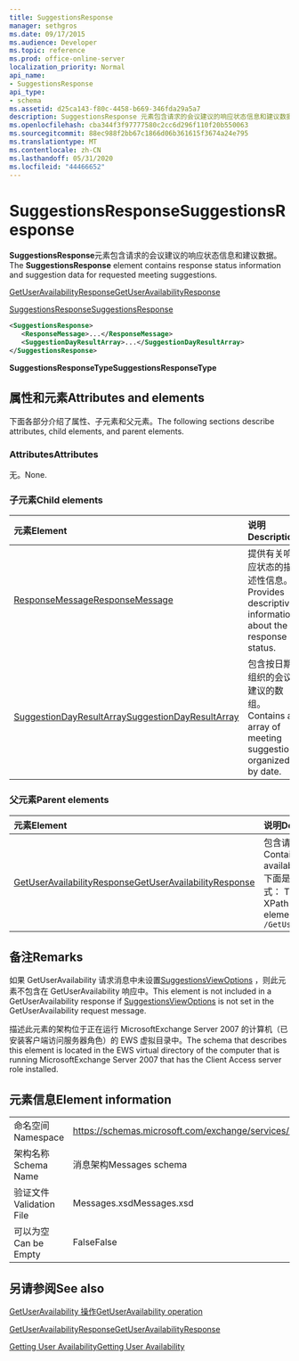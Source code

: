 ```yaml
---
title: SuggestionsResponse
manager: sethgros
ms.date: 09/17/2015
ms.audience: Developer
ms.topic: reference
ms.prod: office-online-server
localization_priority: Normal
api_name:
- SuggestionsResponse
api_type:
- schema
ms.assetid: d25ca143-f80c-4458-b669-346fda29a5a7
description: SuggestionsResponse 元素包含请求的会议建议的响应状态信息和建议数据。
ms.openlocfilehash: cba344f3f97777580c2cc6d296f110f20b550063
ms.sourcegitcommit: 88ec988f2bb67c1866d06b361615f3674a24e795
ms.translationtype: MT
ms.contentlocale: zh-CN
ms.lasthandoff: 05/31/2020
ms.locfileid: "44466652"
---
```

# <a name="suggestionsresponse"></a><span data-ttu-id="9daab-103">SuggestionsResponse</span><span class="sxs-lookup"><span data-stu-id="9daab-103">SuggestionsResponse</span></span>

<span data-ttu-id="9daab-104">**SuggestionsResponse**元素包含请求的会议建议的响应状态信息和建议数据。</span><span class="sxs-lookup"><span data-stu-id="9daab-104">The **SuggestionsResponse** element contains response status information and suggestion data for requested meeting suggestions.</span></span> 
  
[<span data-ttu-id="9daab-105">GetUserAvailabilityResponse</span><span class="sxs-lookup"><span data-stu-id="9daab-105">GetUserAvailabilityResponse</span></span>](getuseravailabilityresponse.md)
  
[<span data-ttu-id="9daab-106">SuggestionsResponse</span><span class="sxs-lookup"><span data-stu-id="9daab-106">SuggestionsResponse</span></span>](suggestionsresponse.md)
  
```xml
<SuggestionsResponse>
   <ResponseMessage>...</ResponseMessage>
   <SuggestionDayResultArray>...</SuggestionDayResultArray>
</SuggestionsResponse>
```

 <span data-ttu-id="9daab-107">**SuggestionsResponseType**</span><span class="sxs-lookup"><span data-stu-id="9daab-107">**SuggestionsResponseType**</span></span>
## <a name="attributes-and-elements"></a><span data-ttu-id="9daab-108">属性和元素</span><span class="sxs-lookup"><span data-stu-id="9daab-108">Attributes and elements</span></span>

<span data-ttu-id="9daab-109">下面各部分介绍了属性、子元素和父元素。</span><span class="sxs-lookup"><span data-stu-id="9daab-109">The following sections describe attributes, child elements, and parent elements.</span></span>
  
### <a name="attributes"></a><span data-ttu-id="9daab-110">Attributes</span><span class="sxs-lookup"><span data-stu-id="9daab-110">Attributes</span></span>

<span data-ttu-id="9daab-111">无。</span><span class="sxs-lookup"><span data-stu-id="9daab-111">None.</span></span>
  
### <a name="child-elements"></a><span data-ttu-id="9daab-112">子元素</span><span class="sxs-lookup"><span data-stu-id="9daab-112">Child elements</span></span>

|<span data-ttu-id="9daab-113">**元素**</span><span class="sxs-lookup"><span data-stu-id="9daab-113">**Element**</span></span>|<span data-ttu-id="9daab-114">**说明**</span><span class="sxs-lookup"><span data-stu-id="9daab-114">**Description**</span></span>|
|:-----|:-----|
|[<span data-ttu-id="9daab-115">ResponseMessage</span><span class="sxs-lookup"><span data-stu-id="9daab-115">ResponseMessage</span></span>](responsemessage.md) <br/> |<span data-ttu-id="9daab-116">提供有关响应状态的描述性信息。</span><span class="sxs-lookup"><span data-stu-id="9daab-116">Provides descriptive information about the response status.</span></span>  <br/> |
|[<span data-ttu-id="9daab-117">SuggestionDayResultArray</span><span class="sxs-lookup"><span data-stu-id="9daab-117">SuggestionDayResultArray</span></span>](suggestiondayresultarray.md) <br/> |<span data-ttu-id="9daab-118">包含按日期组织的会议建议的数组。</span><span class="sxs-lookup"><span data-stu-id="9daab-118">Contains an array of meeting suggestions organized by date.</span></span>  <br/> |
   
### <a name="parent-elements"></a><span data-ttu-id="9daab-119">父元素</span><span class="sxs-lookup"><span data-stu-id="9daab-119">Parent elements</span></span>

|<span data-ttu-id="9daab-120">**元素**</span><span class="sxs-lookup"><span data-stu-id="9daab-120">**Element**</span></span>|<span data-ttu-id="9daab-121">**说明**</span><span class="sxs-lookup"><span data-stu-id="9daab-121">**Description**</span></span>|
|:-----|:-----|
|[<span data-ttu-id="9daab-122">GetUserAvailabilityResponse</span><span class="sxs-lookup"><span data-stu-id="9daab-122">GetUserAvailabilityResponse</span></span>](getuseravailabilityresponse.md) <br/> |<span data-ttu-id="9daab-123">包含请求的用户的可用性信息。</span><span class="sxs-lookup"><span data-stu-id="9daab-123">Contains the requested users' availability information.</span></span>  <br/> <span data-ttu-id="9daab-124">下面是此元素的 XPath 表达式： </span><span class="sxs-lookup"><span data-stu-id="9daab-124">The following is the XPath expression to this element:</span></span>  <br/>  `/GetUserAvailabilityResponse` <br/> |
   
## <a name="remarks"></a><span data-ttu-id="9daab-125">备注</span><span class="sxs-lookup"><span data-stu-id="9daab-125">Remarks</span></span>

<span data-ttu-id="9daab-126">如果 GetUserAvailability 请求消息中未设置[SuggestionsViewOptions](suggestionsviewoptions.md) ，则此元素不包含在 GetUserAvailability 响应中。</span><span class="sxs-lookup"><span data-stu-id="9daab-126">This element is not included in a GetUserAvailability response if [SuggestionsViewOptions](suggestionsviewoptions.md) is not set in the GetUserAvailability request message.</span></span> 
  
<span data-ttu-id="9daab-127">描述此元素的架构位于正在运行 MicrosoftExchange Server 2007 的计算机（已安装客户端访问服务器角色）的 EWS 虚拟目录中。</span><span class="sxs-lookup"><span data-stu-id="9daab-127">The schema that describes this element is located in the EWS virtual directory of the computer that is running MicrosoftExchange Server 2007 that has the Client Access server role installed.</span></span>
  
## <a name="element-information"></a><span data-ttu-id="9daab-128">元素信息</span><span class="sxs-lookup"><span data-stu-id="9daab-128">Element information</span></span>

|||
|:-----|:-----|
|<span data-ttu-id="9daab-129">命名空间</span><span class="sxs-lookup"><span data-stu-id="9daab-129">Namespace</span></span>  <br/> |https://schemas.microsoft.com/exchange/services/2006/messages  <br/> |
|<span data-ttu-id="9daab-130">架构名称</span><span class="sxs-lookup"><span data-stu-id="9daab-130">Schema Name</span></span>  <br/> |<span data-ttu-id="9daab-131">消息架构</span><span class="sxs-lookup"><span data-stu-id="9daab-131">Messages schema</span></span>  <br/> |
|<span data-ttu-id="9daab-132">验证文件</span><span class="sxs-lookup"><span data-stu-id="9daab-132">Validation File</span></span>  <br/> |<span data-ttu-id="9daab-133">Messages.xsd</span><span class="sxs-lookup"><span data-stu-id="9daab-133">Messages.xsd</span></span>  <br/> |
|<span data-ttu-id="9daab-134">可以为空</span><span class="sxs-lookup"><span data-stu-id="9daab-134">Can be Empty</span></span>  <br/> |<span data-ttu-id="9daab-135">False</span><span class="sxs-lookup"><span data-stu-id="9daab-135">False</span></span>  <br/> |
   
## <a name="see-also"></a><span data-ttu-id="9daab-136">另请参阅</span><span class="sxs-lookup"><span data-stu-id="9daab-136">See also</span></span>



[<span data-ttu-id="9daab-137">GetUserAvailability 操作</span><span class="sxs-lookup"><span data-stu-id="9daab-137">GetUserAvailability operation</span></span>](getuseravailability-operation.md)
  
[<span data-ttu-id="9daab-138">GetUserAvailabilityResponse</span><span class="sxs-lookup"><span data-stu-id="9daab-138">GetUserAvailabilityResponse</span></span>](getuseravailabilityresponse.md)


[<span data-ttu-id="9daab-139">Getting User Availability</span><span class="sxs-lookup"><span data-stu-id="9daab-139">Getting User Availability</span></span>](https://msdn.microsoft.com/library/d4133fcb-9b0f-4e6b-aadf-a389da83516a%28Office.15%29.aspx)

